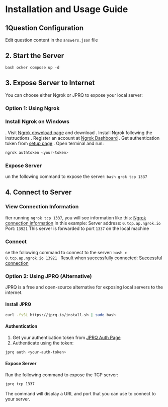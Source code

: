 # Installation and Usage Guide

## 1Question Configuration
 Edit question content in the `answers.json` file
## 2. Start the Server
``bash
ocker compose up -d
``
## 3. Expose Server to Internet

You can choose either Ngrok or JPRQ to expose your local server:

### Option 1: Using Ngrok
### Install Ngrok on Windows
. Visit [Ngrok download page](https://ngrok.com/download) and download
. Install Ngrok following the instructions
. Register an account at [Ngrok Dashboard](https://dashboard.ngrok.com/get-started/setup/windows)
. Get authentication token from [setup page](https://dashboard.ngrok.com/get-started/setup/windows)
. Open terminal and run:
  ```bash
  ngrok authtoken <your-token>
  ```
### Expose Server
un the following command to expose the server:
``bash
grok tcp 1337
``
## 4. Connect to Server
### View Connection Information
fter running `ngrok tcp 1337`, you will see information like this:
[Ngrok connection information](image-1.png)
In this example:
 Server address: `0.tcp.ap.ngrok.io`
 Port: `13921`
 This server is forwarded to port `1337` on the local machine
### Connect
se the following command to connect to the server:
``bash
c 0.tcp.ap.ngrok.io 13921
``
Result when successfully connected:
[Successful connection](image.png)

### Option 2: Using JPRQ (Alternative)
JPRQ is a free and open-source alternative for exposing local servers to the internet.

#### Install JPRQ
```bash
curl -fsSL https://jprq.io/install.sh | sudo bash
```

#### Authentication
1. Get your authentication token from [JPRQ Auth Page](https://jprq.io/auth)
2. Authenticate using the token:
```bash
jprq auth <your-auth-token>
```

#### Expose Server
Run the following command to expose the TCP server:
```bash
jprq tcp 1337
```

The command will display a URL and port that you can use to connect to your server.
